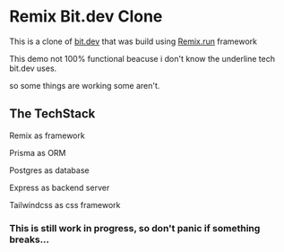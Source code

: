 # Remix Bit.dev Clone

This is a clone of [bit.dev](https://bit.dev) that was build using [Remix.run](https://remix.run) framework

This demo not 100% functional beacuse i don't know the underline tech bit.dev uses.

so some things are working some aren't.


## The TechStack

Remix as framework

Prisma as ORM

Postgres as database

Express as backend server

Tailwindcss as css framework

### This is still work in progress, so don't panic if something breaks...
